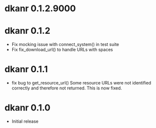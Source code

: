# dkanr 0.1.2.9000

# dkanr 0.1.2

* Fix mocking issue with connect_system() in test suite
* Fix fix_download_url() to handle URLs with spaces

# dkanr 0.1.1

* fix bug to get_resource_url()
Some resource URLs were not identified correctly and therefore not returned. This is now fixed.

# dkanr 0.1.0

* Initial release
